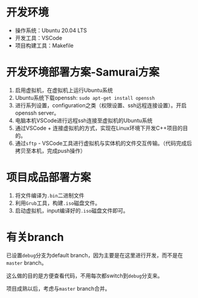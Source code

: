 # 开发环境
+ 操作系统：Ubuntu 20.04 LTS
+ 开发工具：VSCode
+ 项目构建工具：Makefile

# 开发环境部署方案-Samurai方案
1. 启用虚拟机，在虚拟机上运行Ubuntu系统
2. Ubuntu系统下载openssh: `sudo apt-get install openssh`
3. 进行系列设置，configuration之类（权限设置、ssh远程连接设置）。开启openssh server。
4. 电脑本机VSCode进行远程ssh连接至虚拟机的Ubuntu系统
5. 通过VSCode + 连接虚拟机的方式，实现在Linux环境下开发C++项目的目的。
6. 通过`sftp` - VSCode工具进行虚拟机与实体机的文件交互传输。（代码完成后拷贝至本机，完成push操作）

# 项目成品部署方案
1. 将文件编译为`.bin`二进制文件
2. 利用`Grub`工具，构建`.iso`磁盘文件。
3. 启动虚拟机，input编译好的`.iso`磁盘文件即可。

# 有关branch
已设置`debug`分支为default branch，因为主要是在这里进行开发，而不是在`master` branch。

这么做的目的是方便查看代码，不用每次都switch到`debug`分支来。

项目成熟以后，考虑与`master` branch合并。
